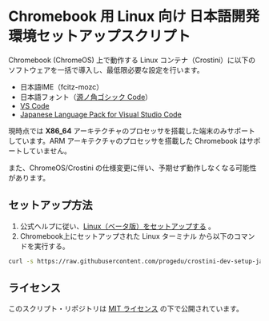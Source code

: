 # Chromebook 用 Linux 向け 日本語開発環境セットアップスクリプト

Chromebook (ChromeOS) 上で動作する Linux コンテナ（Crostini）に以下のソフトウェアを一括で導入し、最低限必要な設定を行います。

- 日本語IME（fcitz-mozc）
- 日本語フォント（[源ノ角ゴシック Code](https://github.com/adobe-fonts/source-han-code-jp)）
- [VS Code](https://code.visualstudio.com/)
- [Japanese Language Pack for Visual Studio Code](https://marketplace.visualstudio.com/items?itemName=MS-CEINTL.vscode-language-pack-ja)

現時点では **X86_64** アーキテクチャのプロセッサを搭載した端末のみサポートしています。ARM アーキテクチャのプロセッサを搭載した Chromebook はサポートしていません。

また、ChromeOS/Crostini の仕様変更に伴い、予期せず動作しなくなる可能性があります。

## セットアップ方法

1. 公式ヘルプに従い、[Linux（ベータ版）をセットアップする](https://support.google.com/chromebook/answer/9145439?hl=ja) 。
2. Chromebook上にセットアップされた Linux ターミナル から以下のコマンドを実行する。

```sh
curl -s https://raw.githubusercontent.com/progedu/crostini-dev-setup-ja/master/scripts/setup.sh | bash
```

## ライセンス

このスクリプト・リポジトリは [MIT ライセンス](./LICENSE) の下で公開されています。